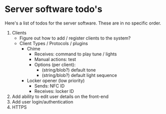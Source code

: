 # Server software todo's

Here's a list of todos for the server software. These are in no specific order.

1. Clients
	* Figure out how to add / register clients to the system?
	* Client Types / Protocols / plugins
		* Chime
			* Receives: command to play tune / lights
			* Manual actions: test
			* Options (per client):
				* (string/blob?) default tone
				* (string/blob?) default light sequence
		* Locker opener (low priority)
			* Sends: NFC ID
			* Receives: locker ID
1. Add ability to edit user details on the front-end
1. Add user login/authentication
1. HTTPS
